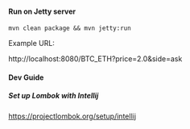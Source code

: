#### Run on Jetty server
```
mvn clean package && mvn jetty:run
```
Example URL:

http://localhost:8080/BTC_ETH?price=2.0&side=ask

#### Dev Guide

##### Set up Lombok with Intellij
https://projectlombok.org/setup/intellij

